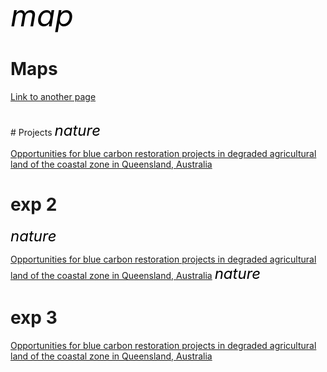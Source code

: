 

<meta name="viewport" content="width=device-width, initial-scale=1">
<link rel="stylesheet" href="https://fonts.googleapis.com/icon?family=Material+Icons">


<i class="material-icons" style="font-size:48px;color:black;">map</i>
# Maps
<p>
    <a href="./map1.html">Link to another page</a>
</p>
<br>
# Projects
<i class="material-icons" style="font-size:24px;color:black;">nature</i>
<p>
    <a href="https://link.springer.com/content/pdf/10.1007/s10113-022-02013-y.pdf">Opportunities for blue carbon restoration projects in degraded
agricultural land of the coastal zone in Queensland, Australia</a>
</p>

# exp 2
<i class="material-icons" style="font-size:24px;color:black;">nature</i>
<p>
    <a href="https://link.springer.com/content/pdf/10.1007/s10113-022-02013-y.pdf">Opportunities for blue carbon restoration projects in degraded
agricultural land of the coastal zone in Queensland, Australia</a>
<i class="material-icons" style="font-size:24px;color:black;">nature</i>
</p>


# exp 3
<p>
<a href="https://link.springer.com/content/pdf/10.1007/s10113-022-02013-y.pdf">Opportunities for blue carbon restoration projects in degraded
agricultural land of the coastal zone in Queensland, Australia</a>
</p>





